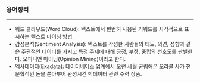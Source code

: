 ### 용어정리
-------------
* 워드 클라우드(Word Cloud): 텍스트에서 빈번히 사용된 키워드를 시각적으로 표시하는 텍스트 마이닝 방법.
* 감성분석(Sentiment Analysis): 텍스트를 작성한 사람들의 태도, 의견, 성향과 같은 주관적인 데이터를 가지고 특정 주제에 대해 긍정, 부정, 중립의 선호도를 판별한다. 오피니언 마이닝(Opinion Mining)이라고 한다.
* 엑사데이터(Exadata): 데이터베이스 업계에서 오랜 세월 군림해온 오라클 사가 천문학적인 돈을 쏟아부어 완성시킨 빅데이터 관련 주력 상품.

